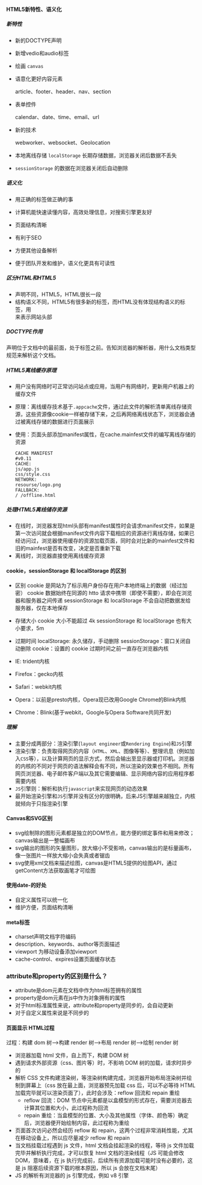#### HTML5新特性、语义化

##### 新特性

- 新的DOCTYPE声明<!DOCTYPE html>

- 新增vedio和audio标签

- 绘画 `canvas`

- 语意化更好内容元素

  article、footer、header、nav、section

- 表单控件

  calendar、date、time、email、url

- 新的技术

  webworker、websocket、Geolocation
  
- 本地离线存储 `localStorage` 长期存储数据，浏览器关闭后数据不丢失

- `sessionStorage` 的数据在浏览器关闭后自动删除

##### 语义化

- 用正确的标签做正确的事

- 计算机能快速读懂内容，高效处理信息，对搜索引擎更友好
- 页面结构清晰
- 有利于SEO
- 方便其他设备解析
- 便于团队开发和维护，语义化更具有可读性

##### 区分HTML和HTML5

- 声明不同，HTML5<!DOCTYPE html>，HTML很长一段
- 结构语义不同，HTML5有很多新的标签，而HTML没有体现结构语义的标签，用<div id="header"></div>来表示网站头部

##### DOCTYPE作用

<!Doctype>声明位于文档中的最前面，处于<html>标签之前。告知浏览器的解析器，用什么文档类型规范来解析这个文档。

##### HTML5离线缓存原理

- 用户没有网络时可正常访问站点或应用，当用户有网络时，更新用户机器上的缓存文件

- 原理：离线缓存技术基于`.appcache`文件，通过此文件的解析清单离线存储资源，这些资源像cookie一样被存储下来，之后再网络离线状态下，浏览器会通过被离线存储的数据进行页面展示

- 使用：页面头部添加manifest属性，在cache.mainfest文件的编写离线存储的资源

  ```htlm
  CACHE MANIFEST
  #v0.11
  CACHE:
  js/app.js
  css/style.css
  NETWORK:
  resourse/logo.png
  FALLBACK:
  / /offline.html
  ```

##### 处理HTML5离线储存资源

- 在线时，浏览器发现html头部有manifest属性时会请求manifest文件，如果是第一次访问就会根据manifest文件内容下载相应的资源进行离线存储，如果已经访问过，浏览器使用缓存的资源加载页面，同时会对比新的mainfest文件和旧的mainfest是否有改变，决定是否重新下载
- 离线时，浏览器直接使用离线缓存资源

#### cookie，sessionStorage 和 localStorage 的区别

- 区别
  cookie 是网站为了标示用户身份存在用户本地终端上的数据（经过加密）
  cookie 数据始终在同源的 htto 请求中携带（即使不需要），即会在浏览器和服务器之间传递
  sessionStorage 和 localStorage 不会自动把数据发给服务器，仅在本地保存

- 存储大小
  cookie 大小不能超过 4k
  sessionStorage 和 localStorage 也有大小要求，5m
- 过期时间
  localStorage: 永久储存，手动删除
  sessionStorage：窗口关闭自动删除
  cookie：设置的 cookie 过期时间之前一直存在浏览器内核

- IE: trident内核
- Firefox：gecko内核
- Safari：webkit内核
- Opera：以前是presto内核，Opera现已改用Google Chrome的Blink内核
- Chrome：Blink(基于webkit，Google与Opera Software共同开发)

##### 理解

- 主要分成两部分：渲染引擎(`layout engineer`或`Rendering Engine`)和`JS`引擎
- 渲染引擎：负责取得网页的内容（`HTML`、`XML`、图像等等）、整理讯息（例如加入`CSS`等），以及计算网页的显示方式，然后会输出至显示器或打印机。浏览器的内核的不同对于网页的语法解释会有不同，所以渲染的效果也不相同。所有网页浏览器、电子邮件客户端以及其它需要编辑、显示网络内容的应用程序都需要内核
- `JS`引擎则：解析和执行`javascript`来实现网页的动态效果
- 最开始渲染引擎和`JS`引擎并没有区分的很明确，后来JS引擎越来越独立，内核就倾向于只指渲染引擎

#### Canvas和SVG区别

- svg绘制除的图形元素都是独立的DOM节点，能方便的绑定事件和用来修改；canvas输出是一整幅画布
- svg输出的图形的矢量图形，放大缩小不受影响，canvas输出的是标量画布，像一张图片一样放大缩小会失真或者锯齿
- svg使用xml文档来描述绘图，canvas是HTML5提供的绘图API，通过getContent方法获取画笔才可绘图

#### 使用date-的好处

- 自定义属性可以统一化
- 维护方便，页面结构清晰

#### meta标签

- charset声明文档字符编码
- description、keywords、author等页面描述
- viewport 为移动设备添加viewport
- cache-control、expires设置页面缓存状态

### attribute和property的区别是什么？

- attribute是dom元素在文档中作为html标签拥有的属性
- property是dom元素在js中作为对象拥有的属性
- 对于html标准属性来说，attribute和property是同步的，会自动更新
- 对于自定义属性来说是不同步的

#### 页面显示 HTML过程

过程：构建 dom 树-->构建 render 树-->布局 render 树-->绘制 render 树

- 浏览器加载 html 文件，自上而下，构建 DOM 树
- 遇到请求外部资源（css、图片等）时，不影响 DOM 树的加载，请求时异步的
- 解析 CSS 文件构建渲染树，等渲染树构建完成，浏览器开始布局渲染树并绘制到屏幕上（css 放在最上面，浏览器预先加载 css 后，可以不必等待 HTML 加载完毕就可以渲染页面了），此时会涉及：reflow 回流和 repain 重绘
  - reflow 回流：DOM 节点中元素都是以盒模型的形式存在，需要浏览器去计算其位置和大小，此过程称为回流
  - repain 重绘：当盒模型的位置、大小及其他属性（字体、颜色等）确定后，浏览器便开始绘制内容，此过程称为重绘
- 页面首次访问必然会经历 reflow 和 repain，这两个过程非常消耗性能，尤其在移动设备上，所以应尽量减少 reflow 和 repain
- 当文档挂载过程遇到 js 文件，html 文档会挂起渲染的线程，等待 js 文件加载完毕并解析执行完成，才可以恢复 html 文档的渲染线程（JS 可能会修改 DOM，意味着，在 js 执行完成前，后续所有资源加载可能时没有必要的，这是 js 阻塞后续资源下载的根本原因，所以 js 会放在文档末尾）
- JS 的解析有浏览器的 js 引擎完成，例如 v8 引擎

